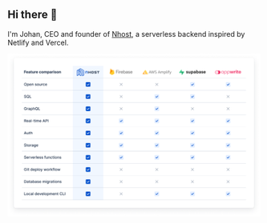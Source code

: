 ## Hi there 👋

I'm Johan, CEO and founder of [Nhost](https://nhost.io), a serverless backend inspired by Netlify and Vercel.

![Nhost is awesome](./assets/nhost-comparison.png)
